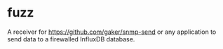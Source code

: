 # fuzz

A receiver for https://github.com/gaker/snmp-send or any 
application to send data to a firewalled InfluxDB database.
